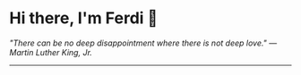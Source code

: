 <h1>Hi there, I'm Ferdi 👋</h1>

<p><em>
  "There can be no deep disappointment where there is not deep love." — Martin Luther King, Jr.
</em></p>

---
